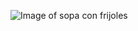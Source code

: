 ![Image of sopa con frijoles](https://d37k6lxrz24y4c.cloudfront.net/v2/es-mx/e9dc924f238fa6cc29465942875fe8f0/c9e940b4-b541-43bf-b9e9-e0c2d7f48d7d-600.jpg)
